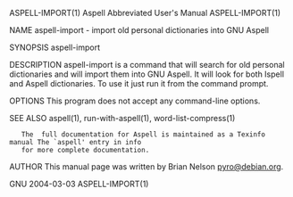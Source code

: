 ASPELL-IMPORT(1)                   Aspell Abbreviated User's Manual                   ASPELL-IMPORT(1)

NAME
       aspell-import - import old personal dictionaries into GNU Aspell

SYNOPSIS
       aspell-import

DESCRIPTION
       aspell-import  is a command that will search for old personal dictionaries and will import them
       into GNU Aspell. It will look for both Ispell and Aspell dictionaries. To use it  just  run  it
       from the command prompt.

OPTIONS
       This program does not accept any command-line options.

SEE ALSO
       aspell(1), run-with-aspell(1), word-list-compress(1)

       The  full documentation for Aspell is maintained as a Texinfo manual The `aspell' entry in info
       for more complete documentation.

AUTHOR
       This manual page was written by Brian Nelson <pyro@debian.org>.

GNU                                           2004-03-03                              ASPELL-IMPORT(1)
